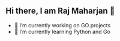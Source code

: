 ## Hi there, I am Raj Maharjan 👋

- 🔭 I’m currently working on GO projects
- 🌱 I’m currently learning Python and Go
